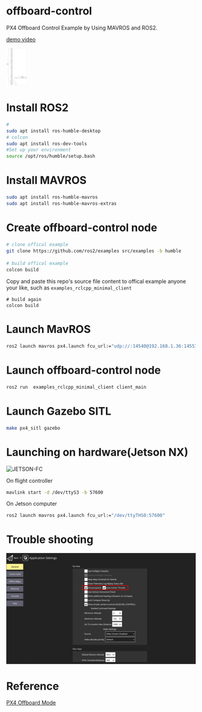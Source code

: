# offboard-control

PX4 Offboard Control Example by Using MAVROS and ROS2.

[demo video](doc/offboard-demo.mp4)

 <img src="doc/rosgraph.png" height="100">

# Install ROS2

```bash
#
sudo apt install ros-humble-desktop
# colcon
sudo apt install ros-dev-tools
#Set up your environment
source /opt/ros/humble/setup.bash
```

# Install MAVROS

```bash
sudo apt install ros-humble-mavros
sudo apt install ros-humble-mavros-extras
```

# Create offboard-control node

```bash
# clone offical example
git clone https://github.com/ros2/examples src/examples -b humble

# build offical example
colcon build
```

Copy and paste this repo's source file content to offical example anyone your like, such as `examples_rclcpp_minimal_client` 

```
# build again
colcon build
```

# Launch MavROS

```bash
ros2 launch mavros px4.launch fcu_url:="udp://:14540@192.168.1.36:14557"
```

# Launch offboard-control node

```bash
ros2 run  examples_rclcpp_minimal_client client_main
```

# Launch Gazebo SITL

```bash
make px4_sitl gazebo
```

# Launching on hardware(Jetson NX)

![JETSON-FC](https://github.com/TianmingLi/offboard-control/assets/5005440/6d262265-988f-4394-ab43-b5eeccded96f)

On flight controller

```bash
mavlink start -d /dev/ttyS3 -b 57600
```

On Jetson computer 

```bash
ros2 launch mavros px4.launch fcu_url:="/dev/ttyTHS0:57600"
```

# Trouble shooting

![manual input](doc/joystick_virtual_joystick_enable.png)

# Reference
[PX4 Offboard Mode](https://docs.px4.io/main/en/flight_modes/offboard.html)
